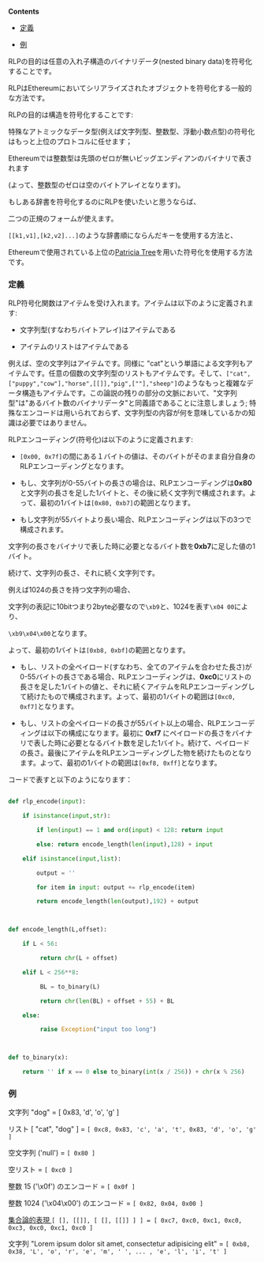<!-- START doctoc generated TOC please keep comment here to allow auto update -->

<!-- DON'T EDIT THIS SECTION, INSTEAD RE-RUN doctoc TO UPDATE -->

**Contents**



- [定義](#%E5%AE%9A%E7%BE%A9)

- [例](#%E4%BE%8B)



<!-- END doctoc generated TOC please keep comment here to allow auto update -->



RLPの目的は任意の入れ子構造のバイナリデータ(nested binary data)を符号化することです。

RLPはEthereumにおいてシリアライズされたオブジェクトを符号化する一般的な方法です。

RLPの目的は構造を符号化することです:

特殊なアトミックなデータ型(例えば文字列型、整数型、浮動小数点型)の符号化はもっと上位のプロトコルに任せます；

Ethereumでは整数型は先頭のゼロが無いビッグエンディアンのバイナリで表されます

(よって、整数型のゼロは空のバイトアレイとなります)。



もしある辞書を符号化するのにRLPを使いたいと思うならば、

二つの正規のフォームが使えます。

`[[k1,v1],[k2,v2]...]`のような辞書順にならんだキーを使用する方法と、

Ethereumで使用されている上位の[Patricia Tree](http://wikijs.ethereum.wiki/Patricia-Tree)を用いた符号化を使用する方法です。





### 定義



RLP符号化関数はアイテムを受け入れます。アイテムは以下のように定義されます:



* 文字列型(すなわちバイトアレイ)はアイテムである

* アイテムのリストはアイテムである



例えば、空の文字列はアイテムです。同様に "cat"という単語による文字列もアイテムです。任意の個数の文字列型のリストもアイテムです。そして、`["cat",["puppy","cow"],"horse",[[]],"pig",[""],"sheep"]`のようなもっと複雑なデータ構造もアイテムです。この論説の残りの部分の文脈において、"文字列型"は"あるバイト数のバイナリデータ"と同義語であることに注意しましょう; 特殊なエンコードは用いられておらず、文字列型の内容が何を意味しているかの知識は必要ではありません。



RLPエンコーディング(符号化)は以下のように定義されます:



* `[0x00, 0x7f]`の間にある１バイトの値は、そのバイトがそのまま自分自身のRLPエンコーディングとなります。

* もし、文字列が0-55バイトの長さの場合は、RLPエンコーディングは**0x80**と文字列の長さを足した1バイトと、その後に続く文字列で構成されます。よって、最初の1バイトは`[0x80, 0xb7]`の範囲となります。

* もし文字列が55バイトより長い場合、RLPエンコーディングは以下の3つで構成されます。

文字列の長さをバイナリで表した時に必要となるバイト数を**0xb7**に足した値の1バイト。

続けて、文字列の長さ、それに続く文字列です。

例えば1024の長さを持つ文字列の場合、

文字列の表記に10bitつまり2byte必要なので`\xb9`と、1024を表す`\x04 00`により、

`\xb9\x04\x00`となります。

よって、最初の1バイトは`[0xb8, 0xbf]`の範囲となります。

* もし、リストの全ペイロード(すなわち、全てのアイテムを合わせた長さ)が0-55バイトの長さである場合、RLPエンコーディングは、**0xc0**にリストの長さを足した1バイトの値と、それに続くアイテムをRLPエンコーディングして続けたもので構成されます。よって、最初の1バイトの範囲は`[0xc0, 0xf7]`となります。

* もし、リストの全ペイロードの長さが55バイト以上の場合、RLPエンコーディングは以下の構成になります。最初に **0xf7** にペイロードの長さをバイナリで表した時に必要となるバイト数を足した1バイト。続けて、ペイロードの長さ。最後にアイテムをRLPエンコーディングした物を続けたものとなります。よって、最初の1バイトの範囲は`[0xf8, 0xff]`となります。





コードで表すと以下のようになります：



```python

def rlp_encode(input):

    if isinstance(input,str):

        if len(input) == 1 and ord(input) < 128: return input

        else: return encode_length(len(input),128) + input

    elif isinstance(input,list):

        output = ''

        for item in input: output += rlp_encode(item)

        return encode_length(len(output),192) + output



def encode_length(L,offset):

    if L < 56:

         return chr(L + offset)

    elif L < 256**8:

         BL = to_binary(L)

         return chr(len(BL) + offset + 55) + BL

    else:

         raise Exception("input too long")



def to_binary(x):

    return '' if x == 0 else to_binary(int(x / 256)) + chr(x % 256)

```



### 例



文字列 "dog" = [ 0x83, 'd', 'o', 'g' ]



リスト [ "cat", "dog" ] = `[ 0xc8, 0x83, 'c', 'a', 't', 0x83, 'd', 'o', 'g' ]`



空文字列 ('null') = `[ 0x80 ]`



空リスト = `[ 0xc0 ]`



整数 15 ('\x0f') のエンコード = `[ 0x0f ]`



整数 1024 ('\x04\x00') のエンコード = `[ 0x82, 0x04, 0x00 ]`



[ 集合論的表現 ](http://en.wikipedia.org/wiki/Set-theoretic_definition_of_natural_numbers)  `[ [], [[]], [ [], [[]] ] ] = [ 0xc7, 0xc0, 0xc1, 0xc0, 0xc3, 0xc0, 0xc1, 0xc0 ]`



文字列 "Lorem ipsum dolor sit amet, consectetur adipisicing elit" = `[ 0xb8, 0x38, 'L', 'o', 'r', 'e', 'm', ' ', ... , 'e', 'l', 'i', 't' ]`